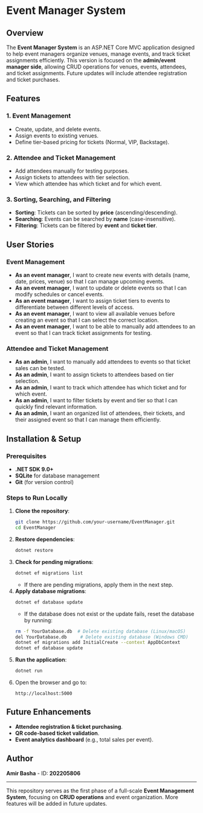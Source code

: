 # Event Manager System

## Overview
The **Event Manager System** is an ASP.NET Core MVC application designed to help event managers organize venues, manage events, and track ticket assignments efficiently. This version is focused on the **admin/event manager side**, allowing CRUD operations for venues, events, attendees, and ticket assignments. Future updates will include attendee registration and ticket purchases.

## Features
### 1. Event Management
- Create, update, and delete events.
- Assign events to existing venues.
- Define tier-based pricing for tickets (Normal, VIP, Backstage).

### 2. Attendee and Ticket Management
- Add attendees manually for testing purposes.
- Assign tickets to attendees with tier selection.
- View which attendee has which ticket and for which event.

### 3. Sorting, Searching, and Filtering
- **Sorting**: Tickets can be sorted by **price** (ascending/descending).
- **Searching**: Events can be searched by **name** (case-insensitive).
- **Filtering**: Tickets can be filtered by **event** and **ticket tier**.

## User Stories
### Event Management
- **As an event manager**, I want to create new events with details (name, date, prices, venue) so that I can manage upcoming events.
- **As an event manager**, I want to update or delete events so that I can modify schedules or cancel events.
- **As an event manager**, I want to assign ticket tiers to events to differentiate between different levels of access.
- **As an event manager**, I want to view all available venues before creating an event so that I can select the correct location.
- **As an event manager**, I want to be able to manually add attendees to an event so that I can track ticket assignments for testing.

### Attendee and Ticket Management
- **As an admin**, I want to manually add attendees to events so that ticket sales can be tested.
- **As an admin**, I want to assign tickets to attendees based on tier selection.
- **As an admin**, I want to track which attendee has which ticket and for which event.
- **As an admin**, I want to filter tickets by event and tier so that I can quickly find relevant information.
- **As an admin**, I want an organized list of attendees, their tickets, and their assigned event so that I can manage them efficiently.

## Installation & Setup
### Prerequisites
- **.NET SDK 9.0+**
- **SQLite** for database management
- **Git** (for version control)

### Steps to Run Locally
1. **Clone the repository**:
    ```sh
    git clone https://github.com/your-username/EventManager.git
    cd EventManager
    ```
2. **Restore dependencies**:
    ```sh
    dotnet restore
    ```
3. **Check for pending migrations**:
    ```sh
    dotnet ef migrations list
    ```
    - If there are pending migrations, apply them in the next step.
4. **Apply database migrations**:
    ```sh
    dotnet ef database update
    ```
    - If the database does not exist or the update fails, reset the database by running:
    ```sh
    rm -f YourDatabase.db  # Delete existing database (Linux/macOS)
    del YourDatabase.db     # Delete existing database (Windows CMD)
    dotnet ef migrations add InitialCreate --context AppDbContext
    dotnet ef database update
    ```
5. **Run the application**:
    ```sh
    dotnet run
    ```
6. Open the browser and go to:
    ```
    http://localhost:5000
    ```

## Future Enhancements
- **Attendee registration & ticket purchasing**.
- **QR code-based ticket validation**.
- **Event analytics dashboard** (e.g., total sales per event).

## Author
**Amir Basha** - ID: **202205806**

---
This repository serves as the first phase of a full-scale **Event Management System**, focusing on **CRUD operations** and event organization. More features will be added in future updates.
